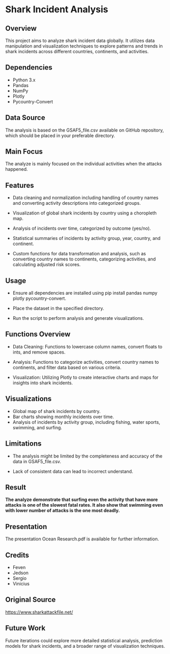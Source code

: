 # Shark Incident Analysis

## Overview
This project aims to analyze shark incident data globally. It utilizes data manipulation and visualization techniques to explore patterns and trends in shark incidents across different countries, continents, and activities.

## Dependencies
* Python 3.x
* Pandas
* NumPy
* Plotly
* Pycountry-Convert

## Data Source
The analysis is based on the GSAF5_file.csv available on GitHub repository, which should be placed in your preferable directory.

## Main Focus
The analyze is mainly focused on the individual activities when the attacks happened.

## Features
* Data cleaning and normalization including handling of country names and converting activity descriptions into categorized groups.

* Visualization of global shark incidents by country using a choropleth map.

* Analysis of incidents over time, categorized by outcome (yes/no).

* Statistical summaries of incidents by activity group, year, country, and continent.

* Custom functions for data transformation and analysis, such as converting country names to continents, categorizing activities, and calculating adjusted risk scores.

## Usage
* Ensure all dependencies are installed using pip install pandas numpy plotly pycountry-convert.
  
* Place the dataset in the specified directory.
  
* Run the script to perform analysis and generate visualizations.
  

## Functions Overview
* Data Cleaning: Functions to lowercase column names, convert floats to ints, and remove spaces.

* Analysis: Functions to categorize activities, convert country names to continents, and filter data based on various criteria.

* Visualization: Utilizing Plotly to create interactive charts and maps for insights into shark incidents.

## Visualizations
* Global map of shark incidents by country.
* Bar charts showing monthly incidents over time.
* Analysis of incidents by activity group, including fishing, water sports, swimming, and surfing.

## Limitations
* The analysis might be limited by the completeness and accuracy of the data in GSAF5_file.csv.
  
* Lack of consistent data can lead to incorrect understand.

## Result
**The analyze demonstrate that surfing even the activity that have more attacks is one of the slowest fatal rates. It also show that swimming even with lower number of attacks is the one most deadly.**

## Presentation
The presentation Ocean Research.pdf is available for further information.

## Credits 
* Feven
* Jedson
* Sergio
* Vinicius

## Original Source
https://www.sharkattackfile.net/

## Future Work
Future iterations could explore more detailed statistical analysis, prediction models for shark incidents, and a broader range of visualization techniques.
